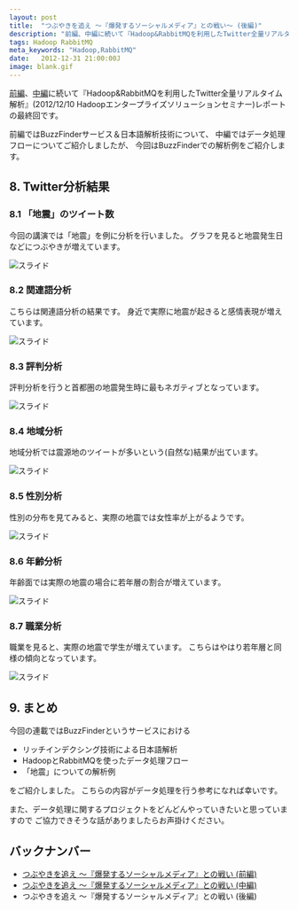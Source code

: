 ```yaml
---
layout: post
title:  "つぶやきを追え ～『爆発するソーシャルメディア』との戦い～ (後編)"
description: "前編、中編に続いて『Hadoop&RabbitMQを利用したTwitter全量リアルタイム解析』(2012/12/10 Hadoopエンタープライズソリューションセミナー)レポートの最終回です。"
tags: Hadoop RabbitMQ
meta_keywords: "Hadoop,RabbitMQ"
date:   2012-12-31 21:00:00J
image: blank.gif
---
```


[前編](http://hatacomp.hateblo.jp/entry/fight-against-socialmedia-1)、[中編](http://hatacomp.hateblo.jp/entry/fight-against-socialmedia-2)に続いて『Hadoop&RabbitMQを利用したTwitter全量リアルタイム解析』(2012/12/10 Hadoopエンタープライズソリューションセミナー)レポートの最終回です。

前編ではBuzzFinderサービス＆日本語解析技術について、
中編ではデータ処理フローについてご紹介しましたが、
今回はBuzzFinderでの解析例をご紹介します。

## 8. Twitter分析結果

### 8.1 「地震」のツイート数

今回の講演では「地震」を例に分析を行いました。
グラフを見ると地震発生日などにつぶやきが増えています。

![スライド](https://lh4.googleusercontent.com/-zjP5IXAORkc/UNUuZol8HvI/AAAAAAAAASY/E1aPp161-yo/slide-26.png)

### 8.2 関連語分析

こちらは関連語分析の結果です。
身近で実際に地震が起きると感情表現が増えています。

![スライド](https://lh4.googleusercontent.com/-VO5xSz1AGE0/UNUuZ7M7NJI/AAAAAAAAASQ/N4-RK7-RCo0/slide-27.png)

### 8.3 評判分析

評判分析を行うと首都圏の地震発生時に最もネガティブとなっています。

![スライド](https://lh6.googleusercontent.com/-NIFeoP4EMWE/UNUuahHKgmI/AAAAAAAAASc/W_7JV8YnA9U/slide-28.png)

### 8.4 地域分析

地域分析では震源地のツイートが多いという(自然な)結果が出ています。

![スライド](https://lh5.googleusercontent.com/-NmEILflzHqo/UNUuaxko1JI/AAAAAAAAASg/yWZZzzVcL7M/slide-29.png)

### 8.5 性別分析

性別の分布を見てみると、実際の地震では女性率が上がるようです。

![スライド](https://lh3.googleusercontent.com/-BscOXOB3lw8/UNUubDdVBvI/AAAAAAAAASw/k991pbgM-Kw/slide-30.png)

### 8.6 年齢分析

年齢面では実際の地震の場合に若年層の割合が増えています。

![スライド](https://lh6.googleusercontent.com/-2kcHGX0Pi14/UNUubr4uLEI/AAAAAAAAAS0/ariFq7Fze4U/slide-31.png)

### 8.7 職業分析

職業を見ると、実際の地震で学生が増えています。
こちらはやはり若年層と同様の傾向となっています。

![スライド](https://lh5.googleusercontent.com/-ZT2c1IUFsR4/UNUucBbDvoI/AAAAAAAAAS8/clBIbvKJ2Wg/slide-32.png)

## 9. まとめ

今回の連載ではBuzzFinderというサービスにおける

- リッチインデクシング技術による日本語解析
- HadoopとRabbitMQを使ったデータ処理フロー
- 「地震」についての解析例

をご紹介しました。
こちらの内容がデータ処理を行う参考になれば幸いです。

また、データ処理に関するプロジェクトをどんどんやっていきたいと思っていますので
ご協力できそうな話がありましたらお声掛けください。

## バックナンバー
- [つぶやきを追え ～『爆発するソーシャルメディア』との戦い (前編)](/2012/12/22/fight-against-socialmedia-1)
- [つぶやきを追え ～『爆発するソーシャルメディア』との戦い (中編)](/2012/12/23/fight-against-socialmedia-2)
- つぶやきを追え ～『爆発するソーシャルメディア』との戦い (後編)




